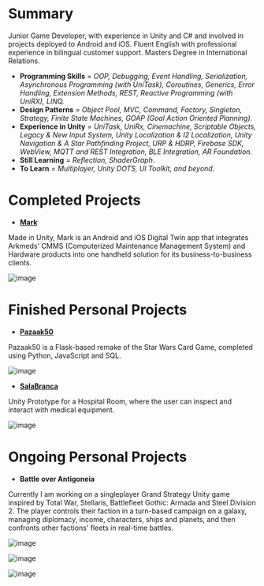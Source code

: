 # Summary
Junior Game Developer, with experience in Unity and C# and involved in projects deployed to Android and iOS. Fluent English with professional experience in bilingual customer support. Masters Degree in International Relations.

- **Programming Skills** = _OOP, Debugging, Event Handling, Serialization, Asynchronous Programming (with UniTask), Coroutines, Generics, Error Handling, Extension Methods, REST, Reactive Programming (with UniRX), LINQ._
- **Design Patterns** = _Object Pool, MVC, Command, Factory, Singleton, Strategy, Finite State Machines, GOAP (Goal Action Oriented Planning)._
- **Experience in Unity** = _UniTask, UniRx, Cinemachine, Scriptable Objects, Legacy & New Input System, Unity Localization & I2 Localization, Unity Navigation & A Star Pathfinding Project, URP & HDRP, Firebase SDK, WebView, MQTT and REST Integration, BLE Integration, AR Foundation._
- **Still Learning** = _Reflection, ShaderGraph._
- **To Learn** = _Multiplayer, Unity DOTS, UI Toolkit, and beyond._

# Completed Projects
- [**Mark**](https://play.google.com/store/apps/details?id=com.ArkMeds.Mark&hl=pt_BR&gl=US)
  
Made in Unity, Mark is an Android and iOS Digital Twin app that integrates Arkmeds' CMMS (Computerized Maintenance Management System) and Hardware products into one handheld solution for its business-to-business clients.

![image](https://github.com/jorlmn/JorLMN/assets/114875835/618e61cb-9144-4e70-9916-559448240b78)

# Finished Personal Projects
- [**Pazaak50**](https://github.com/jorlmn/Pazaak50-CS50-Final-Project)
  
Pazaak50 is a Flask-based remake of the Star Wars Card Game, completed using Python, JavaScript and SQL.

![image](https://github.com/jorlmn/JorLMN/assets/114875835/5018c18c-08fe-4df1-acc9-afd2a104706f)

- [**SalaBranca**](https://github.com/jorlmn/SalaBranca_Unity)
  
Unity Prototype for a Hospital Room, where the user can inspect and interact with medical equipment.

![image](https://github.com/jorlmn/JorLMN/assets/114875835/d4d11db8-25d2-4838-8265-1c986759570b)

# Ongoing Personal Projects
- **Battle over Antigoneia**

Currently I am working on a singleplayer Grand Strategy Unity game inspired by Total War, Stellaris, Battlefleet Gothic: Armada and Steel Division 2. The player controls their faction in a turn-based campaign on a galaxy, managing diplomacy, income, characters, ships and planets, and then confronts other factions' fleets in real-time battles.

![image](https://github.com/jorlmn/JorLMN/assets/114875835/3c86a8e5-2a44-4b14-848b-731e3434b2eb)

![image](https://github.com/jorlmn/JorLMN/assets/114875835/17d39710-9d94-42f3-ac32-fcc39426deeb)

![image](https://github.com/jorlmn/JorLMN/assets/114875835/170325e1-eb5c-4eb1-9656-fd8eb4de2eec)

